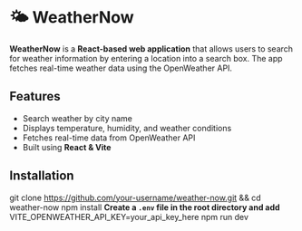 # 🌤 WeatherNow

**WeatherNow** is a **React-based web application** that allows users to search for weather information by entering a location into a search box. The app fetches real-time weather data using the OpenWeather API.

## Features
- Search weather by city name
- Displays temperature, humidity, and weather conditions
- Fetches real-time data from OpenWeather API
- Built using **React & Vite**

## Installation

   git clone https://github.com/your-username/weather-now.git && cd weather-now
   npm install
   **Create a `.env` file in the root directory and add** 
   VITE_OPENWEATHER_API_KEY=your_api_key_here
   npm run dev

